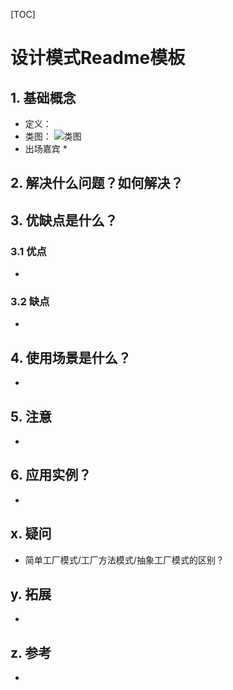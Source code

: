 [TOC]

# 设计模式Readme模板
## 1. 基础概念
* 定义：
* 类图：
![类图](./classdiagram.png)
* 出场嘉宾
    * 


## 2. 解决什么问题？如何解决？


## 3. 优缺点是什么？
### 3.1 优点
* 


### 3.2 缺点
* 


## 4. 使用场景是什么？
* 


## 5. 注意
*


## 6. 应用实例？
* 


## x. 疑问
* 简单工厂模式/工厂方法模式/抽象工厂模式的区别？

## y. 拓展
* 

## z. 参考
* 

